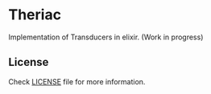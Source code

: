 Theriac
=======

Implementation of Transducers in elixir. (Work in progress)


## License

Check [LICENSE](LICENSE) file for more information.
